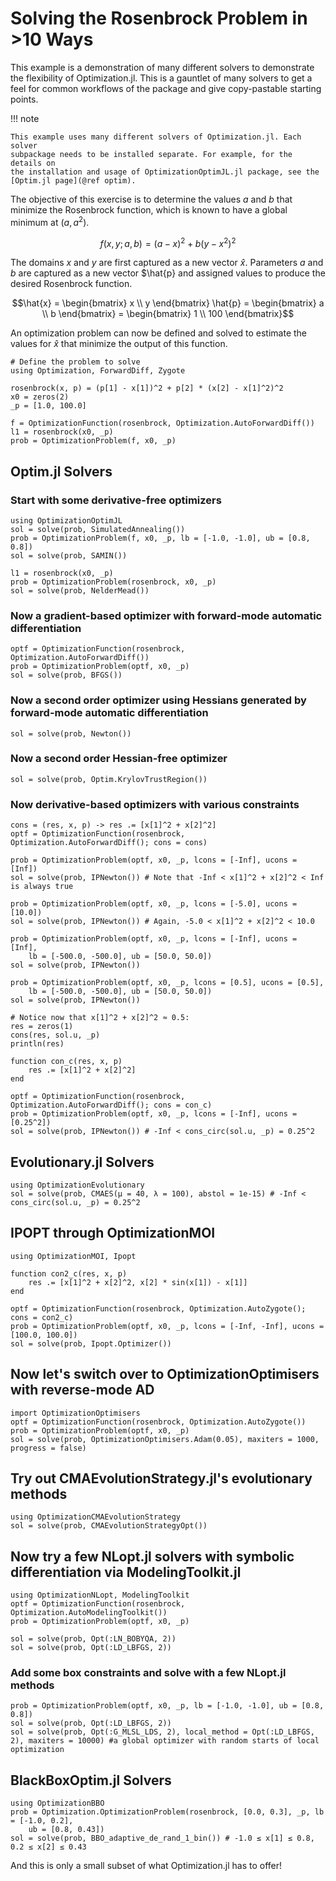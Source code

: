 # Solving the Rosenbrock Problem in >10 Ways

This example is a demonstration of many different solvers to demonstrate the
flexibility of Optimization.jl. This is a gauntlet of many solvers to get a feel
for common workflows of the package and give copy-pastable starting points.

!!! note
    
    This example uses many different solvers of Optimization.jl. Each solver
    subpackage needs to be installed separate. For example, for the details on
    the installation and usage of OptimizationOptimJL.jl package, see the
    [Optim.jl page](@ref optim).

The objective of this exercise is to determine the values $a$ and $b$ that minimize the Rosenbrock function, which is known to have a global minimum at $(a, a^2)$.
```math
f(x, y; a, b) = \left(a - x\right)^2 + b \left(y - x^2\right)^2
``` 

The domains $x$ and $y$ are first captured as a new vector $\hat{x}$. Parameters $a$ and $b$ are captured as a new vector $\hat{p} and assigned values to produce the desired Rosenbrock function.
```math
\hat{x} = \begin{bmatrix} x \\ y \end{bmatrix}
\hat{p} = \begin{bmatrix} a \\ b \end{bmatrix} = \begin{bmatrix} 1 \\ 100 \end{bmatrix}
```

An optimization problem can now be defined and solved to estimate the values for $\hat{x}$ that minimize the output of this function.

```@example rosenbrock
# Define the problem to solve
using Optimization, ForwardDiff, Zygote

rosenbrock(x, p) = (p[1] - x[1])^2 + p[2] * (x[2] - x[1]^2)^2
x0 = zeros(2)
_p = [1.0, 100.0]

f = OptimizationFunction(rosenbrock, Optimization.AutoForwardDiff())
l1 = rosenbrock(x0, _p)
prob = OptimizationProblem(f, x0, _p)
```

## Optim.jl Solvers

### Start with some derivative-free optimizers

```@example rosenbrock
using OptimizationOptimJL
sol = solve(prob, SimulatedAnnealing())
prob = OptimizationProblem(f, x0, _p, lb = [-1.0, -1.0], ub = [0.8, 0.8])
sol = solve(prob, SAMIN())

l1 = rosenbrock(x0, _p)
prob = OptimizationProblem(rosenbrock, x0, _p)
sol = solve(prob, NelderMead())
```

### Now a gradient-based optimizer with forward-mode automatic differentiation

```@example rosenbrock
optf = OptimizationFunction(rosenbrock, Optimization.AutoForwardDiff())
prob = OptimizationProblem(optf, x0, _p)
sol = solve(prob, BFGS())
```

### Now a second order optimizer using Hessians generated by forward-mode automatic differentiation

```@example rosenbrock
sol = solve(prob, Newton())
```

### Now a second order Hessian-free optimizer

```@example rosenbrock
sol = solve(prob, Optim.KrylovTrustRegion())
```

### Now derivative-based optimizers with various constraints

```@example rosenbrock
cons = (res, x, p) -> res .= [x[1]^2 + x[2]^2]
optf = OptimizationFunction(rosenbrock, Optimization.AutoForwardDiff(); cons = cons)

prob = OptimizationProblem(optf, x0, _p, lcons = [-Inf], ucons = [Inf])
sol = solve(prob, IPNewton()) # Note that -Inf < x[1]^2 + x[2]^2 < Inf is always true

prob = OptimizationProblem(optf, x0, _p, lcons = [-5.0], ucons = [10.0])
sol = solve(prob, IPNewton()) # Again, -5.0 < x[1]^2 + x[2]^2 < 10.0

prob = OptimizationProblem(optf, x0, _p, lcons = [-Inf], ucons = [Inf],
    lb = [-500.0, -500.0], ub = [50.0, 50.0])
sol = solve(prob, IPNewton())

prob = OptimizationProblem(optf, x0, _p, lcons = [0.5], ucons = [0.5],
    lb = [-500.0, -500.0], ub = [50.0, 50.0])
sol = solve(prob, IPNewton())

# Notice now that x[1]^2 + x[2]^2 ≈ 0.5:
res = zeros(1)
cons(res, sol.u, _p)
println(res)
```

```@example rosenbrock
function con_c(res, x, p)
    res .= [x[1]^2 + x[2]^2]
end

optf = OptimizationFunction(rosenbrock, Optimization.AutoForwardDiff(); cons = con_c)
prob = OptimizationProblem(optf, x0, _p, lcons = [-Inf], ucons = [0.25^2])
sol = solve(prob, IPNewton()) # -Inf < cons_circ(sol.u, _p) = 0.25^2
```

## Evolutionary.jl Solvers

```@example rosenbrock
using OptimizationEvolutionary
sol = solve(prob, CMAES(μ = 40, λ = 100), abstol = 1e-15) # -Inf < cons_circ(sol.u, _p) = 0.25^2
```

## IPOPT through OptimizationMOI

```@example rosenbrock
using OptimizationMOI, Ipopt

function con2_c(res, x, p)
    res .= [x[1]^2 + x[2]^2, x[2] * sin(x[1]) - x[1]]
end

optf = OptimizationFunction(rosenbrock, Optimization.AutoZygote(); cons = con2_c)
prob = OptimizationProblem(optf, x0, _p, lcons = [-Inf, -Inf], ucons = [100.0, 100.0])
sol = solve(prob, Ipopt.Optimizer())
```

## Now let's switch over to OptimizationOptimisers with reverse-mode AD

```@example rosenbrock
import OptimizationOptimisers
optf = OptimizationFunction(rosenbrock, Optimization.AutoZygote())
prob = OptimizationProblem(optf, x0, _p)
sol = solve(prob, OptimizationOptimisers.Adam(0.05), maxiters = 1000, progress = false)
```

## Try out CMAEvolutionStrategy.jl's evolutionary methods

```@example rosenbrock
using OptimizationCMAEvolutionStrategy
sol = solve(prob, CMAEvolutionStrategyOpt())
```

## Now try a few NLopt.jl solvers with symbolic differentiation via ModelingToolkit.jl

```@example rosenbrock
using OptimizationNLopt, ModelingToolkit
optf = OptimizationFunction(rosenbrock, Optimization.AutoModelingToolkit())
prob = OptimizationProblem(optf, x0, _p)

sol = solve(prob, Opt(:LN_BOBYQA, 2))
sol = solve(prob, Opt(:LD_LBFGS, 2))
```

### Add some box constraints and solve with a few NLopt.jl methods

```@example rosenbrock
prob = OptimizationProblem(optf, x0, _p, lb = [-1.0, -1.0], ub = [0.8, 0.8])
sol = solve(prob, Opt(:LD_LBFGS, 2))
sol = solve(prob, Opt(:G_MLSL_LDS, 2), local_method = Opt(:LD_LBFGS, 2), maxiters = 10000) #a global optimizer with random starts of local optimization
```

## BlackBoxOptim.jl Solvers

```@example rosenbrock
using OptimizationBBO
prob = Optimization.OptimizationProblem(rosenbrock, [0.0, 0.3], _p, lb = [-1.0, 0.2],
    ub = [0.8, 0.43])
sol = solve(prob, BBO_adaptive_de_rand_1_bin()) # -1.0 ≤ x[1] ≤ 0.8, 0.2 ≤ x[2] ≤ 0.43
```

And this is only a small subset of what Optimization.jl has to offer!
